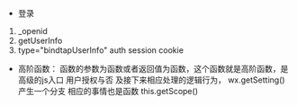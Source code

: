 - 登录
 1. _openid
 2. getUserInfo
 3. type="bindtapUserInfo"
 auth session  cookie

 - 高阶函数：
 函数的参数为函数或者返回值为函数，这个函数就是高阶函数，是高级的js入口
 用户授权与否 及接下来相应处理的逻辑行为，
 wx.getSetting() 产生一个分支  相应的事情也是函数
 this.getScope()